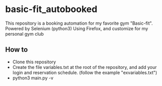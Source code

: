 # basic-fit_autobooked

This repository is a booking automation for my favorite gym "Basic-fit".
Powered by Selenium (python3)
Using Firefox, and customize for my personal gym club

## How to 

- Clone this repository
- Create the file variables.txt at the root of the repository, and add your login and reservation schedule. (follow the example "exvariables.txt")
- python3 main.py -v
